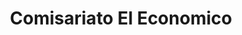 ---
title: "Comisariato El Economico"
url: /san-jacinto-de-buena-fe/comisariato-el-economico/
shop: Supermarkt
---